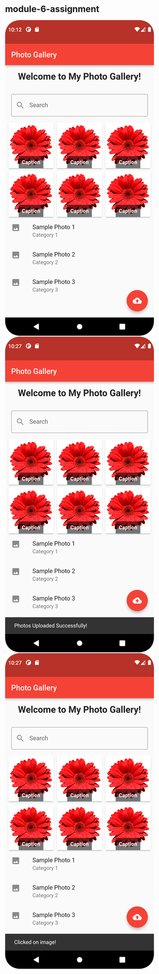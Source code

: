 # module-6-assignment
<img  src="https://github.com/TanzilaTania/module-6-assignment/blob/main/screenshort.png">
<img  src="https://github.com/TanzilaTania/module-6-assignment/blob/main/screenshort2.png">
<img  src="https://github.com/TanzilaTania/module-6-assignment/blob/main/screenshort3.png">
